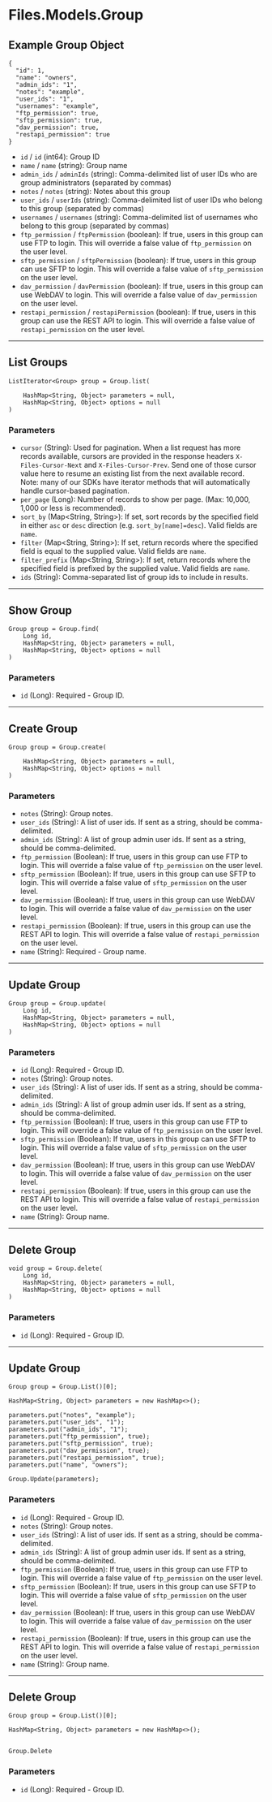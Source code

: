 # Files.Models.Group

## Example Group Object

```
{
  "id": 1,
  "name": "owners",
  "admin_ids": "1",
  "notes": "example",
  "user_ids": "1",
  "usernames": "example",
  "ftp_permission": true,
  "sftp_permission": true,
  "dav_permission": true,
  "restapi_permission": true
}
```

* `id` / `id`  (int64): Group ID
* `name` / `name`  (string): Group name
* `admin_ids` / `adminIds`  (string): Comma-delimited list of user IDs who are group administrators (separated by commas)
* `notes` / `notes`  (string): Notes about this group
* `user_ids` / `userIds`  (string): Comma-delimited list of user IDs who belong to this group (separated by commas)
* `usernames` / `usernames`  (string): Comma-delimited list of usernames who belong to this group (separated by commas)
* `ftp_permission` / `ftpPermission`  (boolean): If true, users in this group can use FTP to login.  This will override a false value of `ftp_permission` on the user level.
* `sftp_permission` / `sftpPermission`  (boolean): If true, users in this group can use SFTP to login.  This will override a false value of `sftp_permission` on the user level.
* `dav_permission` / `davPermission`  (boolean): If true, users in this group can use WebDAV to login.  This will override a false value of `dav_permission` on the user level.
* `restapi_permission` / `restapiPermission`  (boolean): If true, users in this group can use the REST API to login.  This will override a false value of `restapi_permission` on the user level.


---

## List Groups

```
ListIterator<Group> group = Group.list(
    
    HashMap<String, Object> parameters = null,
    HashMap<String, Object> options = null
)
```

### Parameters

* `cursor` (String): Used for pagination.  When a list request has more records available, cursors are provided in the response headers `X-Files-Cursor-Next` and `X-Files-Cursor-Prev`.  Send one of those cursor value here to resume an existing list from the next available record.  Note: many of our SDKs have iterator methods that will automatically handle cursor-based pagination.
* `per_page` (Long): Number of records to show per page.  (Max: 10,000, 1,000 or less is recommended).
* `sort_by` (Map<String, String>): If set, sort records by the specified field in either `asc` or `desc` direction (e.g. `sort_by[name]=desc`). Valid fields are `name`.
* `filter` (Map<String, String>): If set, return records where the specified field is equal to the supplied value. Valid fields are `name`.
* `filter_prefix` (Map<String, String>): If set, return records where the specified field is prefixed by the supplied value. Valid fields are `name`.
* `ids` (String): Comma-separated list of group ids to include in results.


---

## Show Group

```
Group group = Group.find(
    Long id, 
    HashMap<String, Object> parameters = null,
    HashMap<String, Object> options = null
)
```

### Parameters

* `id` (Long): Required - Group ID.


---

## Create Group

```
Group group = Group.create(
    
    HashMap<String, Object> parameters = null,
    HashMap<String, Object> options = null
)
```

### Parameters

* `notes` (String): Group notes.
* `user_ids` (String): A list of user ids. If sent as a string, should be comma-delimited.
* `admin_ids` (String): A list of group admin user ids. If sent as a string, should be comma-delimited.
* `ftp_permission` (Boolean): If true, users in this group can use FTP to login.  This will override a false value of `ftp_permission` on the user level.
* `sftp_permission` (Boolean): If true, users in this group can use SFTP to login.  This will override a false value of `sftp_permission` on the user level.
* `dav_permission` (Boolean): If true, users in this group can use WebDAV to login.  This will override a false value of `dav_permission` on the user level.
* `restapi_permission` (Boolean): If true, users in this group can use the REST API to login.  This will override a false value of `restapi_permission` on the user level.
* `name` (String): Required - Group name.


---

## Update Group

```
Group group = Group.update(
    Long id, 
    HashMap<String, Object> parameters = null,
    HashMap<String, Object> options = null
)
```

### Parameters

* `id` (Long): Required - Group ID.
* `notes` (String): Group notes.
* `user_ids` (String): A list of user ids. If sent as a string, should be comma-delimited.
* `admin_ids` (String): A list of group admin user ids. If sent as a string, should be comma-delimited.
* `ftp_permission` (Boolean): If true, users in this group can use FTP to login.  This will override a false value of `ftp_permission` on the user level.
* `sftp_permission` (Boolean): If true, users in this group can use SFTP to login.  This will override a false value of `sftp_permission` on the user level.
* `dav_permission` (Boolean): If true, users in this group can use WebDAV to login.  This will override a false value of `dav_permission` on the user level.
* `restapi_permission` (Boolean): If true, users in this group can use the REST API to login.  This will override a false value of `restapi_permission` on the user level.
* `name` (String): Group name.


---

## Delete Group

```
void group = Group.delete(
    Long id, 
    HashMap<String, Object> parameters = null,
    HashMap<String, Object> options = null
)
```

### Parameters

* `id` (Long): Required - Group ID.


---

## Update Group

```
Group group = Group.List()[0];

HashMap<String, Object> parameters = new HashMap<>();

parameters.put("notes", "example");
parameters.put("user_ids", "1");
parameters.put("admin_ids", "1");
parameters.put("ftp_permission", true);
parameters.put("sftp_permission", true);
parameters.put("dav_permission", true);
parameters.put("restapi_permission", true);
parameters.put("name", "owners");

Group.Update(parameters);
```

### Parameters

* `id` (Long): Required - Group ID.
* `notes` (String): Group notes.
* `user_ids` (String): A list of user ids. If sent as a string, should be comma-delimited.
* `admin_ids` (String): A list of group admin user ids. If sent as a string, should be comma-delimited.
* `ftp_permission` (Boolean): If true, users in this group can use FTP to login.  This will override a false value of `ftp_permission` on the user level.
* `sftp_permission` (Boolean): If true, users in this group can use SFTP to login.  This will override a false value of `sftp_permission` on the user level.
* `dav_permission` (Boolean): If true, users in this group can use WebDAV to login.  This will override a false value of `dav_permission` on the user level.
* `restapi_permission` (Boolean): If true, users in this group can use the REST API to login.  This will override a false value of `restapi_permission` on the user level.
* `name` (String): Group name.


---

## Delete Group

```
Group group = Group.List()[0];

HashMap<String, Object> parameters = new HashMap<>();


Group.Delete
```

### Parameters

* `id` (Long): Required - Group ID.
